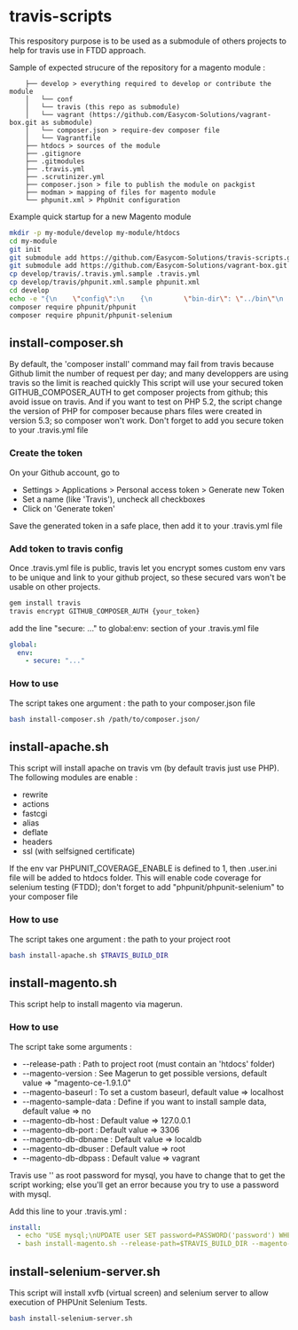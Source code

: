 # travis-scripts
This respository purpose is to be used as a submodule of others projects to help for travis use in FTDD approach.

Sample of expected strucure of the repository for a magento module :
```
	├── develop > everything required to develop or contribute the module
	│	└── conf
	│	└── travis (this repo as submodule)
	│	└── vagrant (https://github.com/Easycom-Solutions/vagrant-box.git as submodule)
	│	└── composer.json > require-dev composer file
	│	└── Vagrantfile
	├── htdocs > sources of the module
	├── .gitignore
	├── .gitmodules
	├── .travis.yml
	├── .scrutinizer.yml
	├── composer.json > file to publish the module on packgist
	├── modman > mapping of files for magento module
	└── phpunit.xml > PhpUnit configuration

```

Example quick startup for a new Magento module
```bash
mkdir -p my-module/develop my-module/htdocs
cd my-module
git init
git submodule add https://github.com/Easycom-Solutions/travis-scripts.git develop/travis
git submodule add https://github.com/Easycom-Solutions/vagrant-box.git develop/vagrant
cp develop/travis/.travis.yml.sample .travis.yml
cp develop/travis/phpunit.xml.sample phpunit.xml
cd develop
echo -e "{\n    \"config\":\n    {\n        \"bin-dir\": \"../bin\"\n    }\n}" > composer.json
composer require phpunit/phpunit
composer require phpunit/phpunit-selenium
```

## install-composer.sh
By default, the 'composer install' command may fail from travis because Github limit the number of request per day; and many developpers are using travis so the limit is reached quickly 
This script will use your secured token GITHUB_COMPOSER_AUTH to get composer projects from github; this avoid issue on travis.
And if you want to test on PHP 5.2, the script change the version of PHP for composer because phars files were created in version 5.3; so composer won't work.
Don't forget to add you secure token to your .travis.yml file

### Create the token
On your Github account, go to 
* Settings > Applications > Personal access token > Generate new Token
* Set a name (like 'Travis'), uncheck all checkboxes
* Click on 'Generate token'

Save the generated token in a safe place, then add it to your .travis.yml file

### Add token to travis config
Once .travis.yml file is public, travis let you encrypt somes custom env vars to be unique and link to your github project, so these secured vars won't be usable on other projects.
```bash
gem install travis
travis encrypt GITHUB_COMPOSER_AUTH {your_token}
```
add the line "secure: ..." to global:env: section of your .travis.yml file
```yaml
global:
  env:
    - secure: "..."
```

### How to use
The script takes one argument : the path to your composer.json file
```bash
bash install-composer.sh /path/to/composer.json/
```

## install-apache.sh
This script will install apache on travis vm (by default travis just use PHP).
The following modules are enable : 
* rewrite 
* actions 
* fastcgi 
* alias 
* deflate 
* headers 
* ssl (with selfsigned certificate)

If the env var PHPUNIT_COVERAGE_ENABLE is defined to 1, then .user.ini file will be added to htdocs folder.
This will enable code coverage for selenium testing (FTDD); don't forget to add "phpunit/phpunit-selenium" to your composer file

### How to use
The script takes one argument : the path to your project root
```bash
bash install-apache.sh $TRAVIS_BUILD_DIR
```

## install-magento.sh
This script help to install magento via magerun.

### How to use
The script take some arguments :
* --release-path : Path to project root (must contain an 'htdocs' folder)
* --magento-version : See Magerun to get possible versions, default value => "magento-ce-1.9.1.0"
* --magento-baseurl : To set a custom baseurl, default value => localhost
* --magento-sample-data : Define if you want to install sample data, default value => no
* --magento-db-host : Default value => 127.0.0.1
* --magento-db-port : Default value => 3306
* --magento-db-dbname : Default value => localdb
* --magento-db-dbuser : Default value => root
* --magento-db-dbpass : Default value => vagrant

Travis use '' as root password for mysql, you have to change that to get the script working; else you'll get an error because you try to use a password with mysql.

Add this line to your .travis.yml :
```yaml
install: 
  - echo "USE mysql;\nUPDATE user SET password=PASSWORD('password') WHERE user='root';\nFLUSH PRIVILEGES;\n" | mysql -u root
  - bash install-magento.sh --release-path=$TRAVIS_BUILD_DIR --magento-db-dbpass='password'
```

## install-selenium-server.sh
This script will install xvfb (virtual screen) and selenium server to allow execution of PHPUnit Selenium Tests.

```bash
bash install-selenium-server.sh
```



